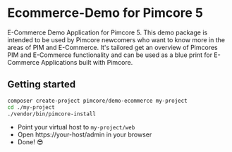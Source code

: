 # Ecommerce-Demo for Pimcore 5

E-Commerce Demo Application for Pimcore 5.
This demo package is intended to be used by Pimcore newcomers who want to know more in the areas of PIM and E-Commerce. 
It's tailored get an overview of Pimcores PIM and E-Commerce functionality and can be used as a blue print for E-Commerce
Applications built with Pimcore.  

## Getting started 
```bash
composer create-project pimcore/demo-ecommerce my-project
cd ./my-project
./vendor/bin/pimcore-install
```

- Point your virtual host to `my-project/web` 
- Open https://your-host/admin in your browser
- Done! 😎
